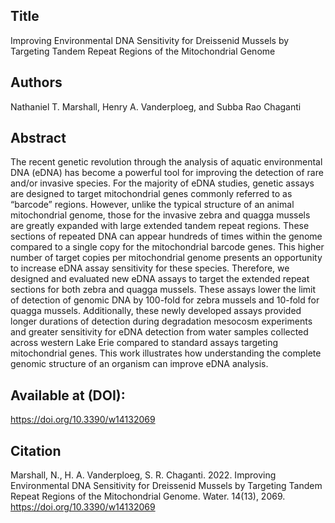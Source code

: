 ## Title
Improving Environmental DNA Sensitivity for Dreissenid Mussels by Targeting Tandem Repeat Regions of the Mitochondrial Genome

## Authors
Nathaniel T. Marshall, Henry A. Vanderploeg, and Subba Rao Chaganti

## Abstract
The recent genetic revolution through the analysis of aquatic environmental DNA (eDNA) has become a powerful tool for improving the detection of rare and/or invasive species. For the majority of eDNA studies, genetic assays are designed to target mitochondrial genes commonly referred to as “barcode” regions. However, unlike the typical structure of an animal mitochondrial genome, those for the invasive zebra and quagga mussels are greatly expanded with large extended tandem repeat regions. These sections of repeated DNA can appear hundreds of times within the genome compared to a single copy for the mitochondrial barcode genes. This higher number of target copies per mitochondrial genome presents an opportunity to increase eDNA assay sensitivity for these species. Therefore, we designed and evaluated new eDNA assays to target the extended repeat sections for both zebra and quagga mussels. These assays lower the limit of detection of genomic DNA by 100-fold for zebra mussels and 10-fold for quagga mussels. Additionally, these newly developed assays provided longer durations of detection during degradation mesocosm experiments and greater sensitivity for eDNA detection from water samples collected across western Lake Erie compared to standard assays targeting mitochondrial genes. This work illustrates how understanding the complete genomic structure of an organism can improve eDNA analysis.

## Available at (DOI):
https://doi.org/10.3390/w14132069

## Citation
Marshall, N., H. A. Vanderploeg, S. R. Chaganti. 2022. Improving Environmental DNA Sensitivity for Dreissenid Mussels by Targeting Tandem Repeat Regions of the Mitochondrial Genome. Water. 14(13), 2069. https://doi.org/10.3390/w14132069
